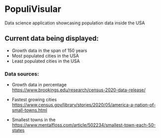 # PopuliVisular

Data science application showcasing population data inside the USA


## Current data being displayed:

- Growth data in the span of 150 years
- Most populated cities in the USA
- Least populated cities in the USA


### Data sources:

- Growth data in percentage
https://www.brookings.edu/research/census-2020-data-release/

- Fastest growing cities
https://www.census.gov/library/stories/2020/05/america-a-nation-of-small-towns.html

- Smallest towns in the 
https://www.mentalfloss.com/article/502234/smallest-town-each-50-states
